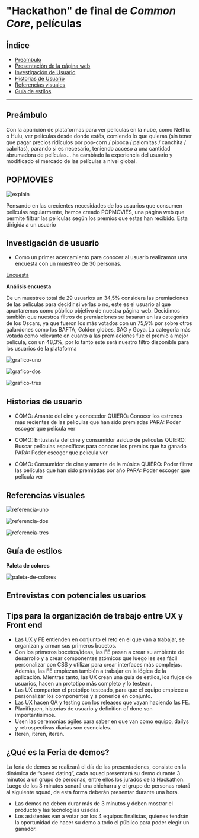 # "Hackathon" de final de _Common Core_, películas

 ## Índice

* [Preámbulo](#preámbulo)
* [Presentación de la página web](#POPMOVIES)
* [Investigación de Usuario](#cinvestigación-de-usuario)
* [Historias de Usuario](#Historias-de-Usuario)
* [Referencias visuales](#Referencias-visuales)
* [Guía de estilos](#Guía-de-estilos)

 ***

 ## **Preámbulo**

 Con la aparición de plataformas para ver películas en la nube, como Netflix o
Hulu, ver películas desde donde estés, comiendo lo que quieras
(sin tener que pagar precios ridículos por pop-corn / pipoca / palomitas /
canchita / cabritas), parando si es necesario, teniendo acceso a una cantidad
abrumadora de películas... ha cambiado la experiencia del usuario
y modificado el mercado de las películas a nivel global.


 ## **POPMOVIES**

 ![explain](https://media.giphy.com/media/nuuS1IlKqd2dq/giphy.gif)

Pensando en las crecientes necesidades de los usuarios que consumen películas regularmente, hemos creado POPMOVIES, una página web que permite filtrar las películas según los premios que estas han recibido. Esta dirigida a un usuario 

 ## **Investigación de usuario**

* Como un primer acercamiento para conocer al usuario realizamos una encuesta con un muestreo de 30 personas.
 
[Encuesta](https://docs.google.com/forms/d/e/1FAIpQLSe2d9NFO8auWaLvLg-drgCDPLfH6nzCC7Dk51G0cgnDNekDxg/viewform?usp=sf_link)

**Análisis encuesta**

De un muestreo total de 29 usuarios un 34,5% considera las premiaciones de las películas para decidir si verlas o no, este es el usuario al que apuntaremos como público objetivo de nuestra página web. Decidimos también que nuestros filtros de premiaciones se basaran en las categorías  de los Oscars, ya que fueron los más votados con un 75,9% por sobre otros galardones como los BAFTA, Golden globes, SAG y Goya. La categoría más votada como relevante en cuanto a las premiaciones fue el premio a mejor película, con un 48,3%, por lo tanto este será nuestro filtro disponible para los usuarios de la plataforma

![grafico-uno](img/grafico-1.jpeg)

![grafico-dos](img/grafico-2.jpeg)

![grafico-tres](img/grafico-3.jpeg)


 ## **Historias de usuario**

 * COMO: Amante del cine y conocedor
   QUIERO: Conocer los estrenos más recientes de las películas que han sido premiadas
   PARA: Poder escoger que película ver

 * COMO: Entusiasta del cine y consumidor asiduo de películas
   QUIERO: Buscar películas específicas para conocer los premios que ha ganado
   PARA: Poder escoger que película ver

* COMO: Consumidor de cine y amante de la música
  QUIERO: Poder filtrar las películas que han sido premiadas por año
  PARA: Poder escoger que película ver
  

 ## **Referencias visuales**

 ![referencia-uno](img/referencia-1.jpeg)

 ![referencia-dos](img/referencia-2.jpeg)

 ![referencia-tres](img/referencia-3.jpeg)

 
## **Guía de estilos**

**Paleta de colores**

![paleta-de-colores](img/paleta-de-colores.png)


## **Entrevistas con potenciales usuarios**

## **Tips para la organización de trabajo entre UX y Front end**

* Las UX y FE entienden en conjunto el reto en el que van a trabajar, se organizan y arman sus primeros bocetos.
* Con los primeros bocetos/ideas, las FE pasan a crear su ambiente de desarrollo y a crear componentes atómicos que luego les sea fácil personalizar con CSS y utilizar para crear interfaces más complejas. Además, las FE empiezan también a trabajar en la lógica de la aplicación. Mientras tanto, las UX crean una guía de estilos, los flujos de usuarios, hacen un prototipo más completo y lo testean.
* Las UX comparten el prototipo testeado, para que el equipo empiece a personalizar los componentes y a ponerlos en conjunto.
* Las UX hacen QA y testing con los releases que vayan haciendo las FE.
* Planifiquen, historias de usuario y definition of done son importantísimos.
* Usen las ceremonias ágiles para saber en que van como equipo, dailys y retrospectivas diarias son esenciales.
* Iteren, iteren, iteren.

## **¿Qué es la Feria de demos?**

La feria de demos se realizará el día de las presentaciones, consiste en la dinámica de “speed dating”, cada squad presentará su demo durante 3 minutos a un grupo de personas, entre ellos los jurados de la Hackathon. Luego de los 3 minutos sonará una chicharra y el grupo de personas rotará al siguiente squad, de esta forma deberán presentar durante una hora. 

* Las demos no deben durar más de 3 minutos y deben mostrar el producto y las tecnologías usadas.
* Los asistentes van a votar por los 4 equipos finalistas, quienes tendrán la oportunidad de hacer su demo a todo el público para poder elegir un ganador. 
